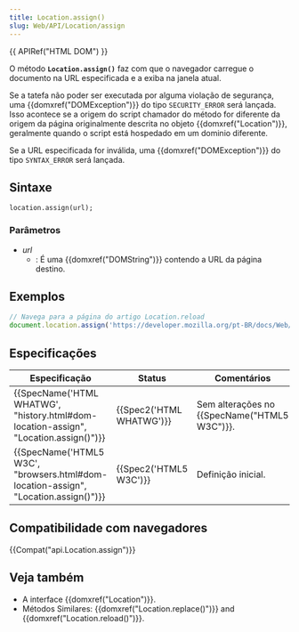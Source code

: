```yaml
---
title: Location.assign()
slug: Web/API/Location/assign
---
```


{{ APIRef("HTML DOM") }}

O método **`Location.assign()`** faz com que o navegador carregue o documento na URL especificada e a exiba na janela atual.

Se a tatefa não poder ser executada por alguma violação de segurança, uma {{domxref("DOMException")}} do tipo `SECURITY_ERROR` será lançada. Isso acontece se a origem do script chamador do método for diferente da origem da página originalmente descrita no objeto {{domxref("Location")}}, geralmente quando o script está hospedado em um dominio diferente.

Se a URL especificada for inválida, uma {{domxref("DOMException")}} do tipo `SYNTAX_ERROR` será lançada.

## Sintaxe

```
location.assign(url);
```

### Parâmetros

- _url_
  - : É uma {{domxref("DOMString")}} contendo a URL da página destino.

## Exemplos

```js
// Navega para a página do artigo Location.reload
document.location.assign('https://developer.mozilla.org/pt-BR/docs/Web/API/Location.reload');
```

## Especificações

| Especificação                                                                                                    | Status                           | Comentários                                         |
| ---------------------------------------------------------------------------------------------------------------- | -------------------------------- | --------------------------------------------------- |
| {{SpecName('HTML WHATWG', "history.html#dom-location-assign", "Location.assign()")}} | {{Spec2('HTML WHATWG')}} | Sem alterações no {{SpecName("HTML5 W3C")}}. |
| {{SpecName('HTML5 W3C', "browsers.html#dom-location-assign", "Location.assign()")}} | {{Spec2('HTML5 W3C')}}     | Definição inicial.                                  |

## Compatibilidade com navegadores

{{Compat("api.Location.assign")}}

## Veja também

- A interface {{domxref("Location")}}.
- Métodos Similares: {{domxref("Location.replace()")}} and {{domxref("Location.reload()")}}.

